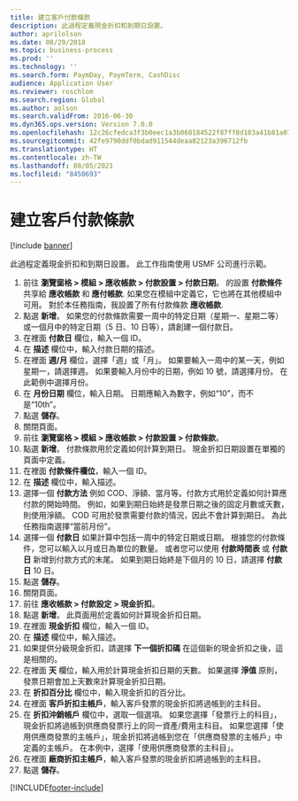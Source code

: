 ```yaml
---
title: 建立客戶付款條款
description: 此過程定義現金折扣和到期日設置。
author: aprilolson
ms.date: 08/29/2018
ms.topic: business-process
ms.prod: ''
ms.technology: ''
ms.search.form: PaymDay, PaymTerm, CashDisc
audience: Application User
ms.reviewer: roschlom
ms.search.region: Global
ms.author: aolson
ms.search.validFrom: 2016-06-30
ms.dyn365.ops.version: Version 7.0.0
ms.openlocfilehash: 12c26cfedca3f3b0eec1a3b068184522f87ff8d103a41b81a0775bf5a35d0e03
ms.sourcegitcommit: 42fe9790ddf0bdad911544deaa82123a396712fb
ms.translationtype: HT
ms.contentlocale: zh-TW
ms.lasthandoff: 08/05/2021
ms.locfileid: "8450693"
---
```

# <a name="establish-customer-payment-terms"></a>建立客戶付款條款

[!include [banner](../../includes/banner.md)]

此過程定義現金折扣和到期日設置。 此工作指南使用 USMF 公司進行示範。

1. 前往 **瀏覽窗格 > 模組 > 應收帳款 > 付款設置 > 付款日期**。 的設置 **付款條件** 共享給 **應收帳款** 和 **應付帳款**. 如果您在模組中定義它，它也將在其他模組中可用。 對於本任務指南，我設置了所有付款條款 **應收帳款**.
2. 點選 **新增**。 如果您的付款條款需要一周中的特定日期（星期一、星期二等）或一個月中的特定日期（5 日、10 日等），請創建一個付款日。 
3. 在裡面 **付款日** 欄位，輸入一個 ID。
4. 在 **描述** 欄位中，輸入付款日期的描述。
5. 在裡面 **週/月** 欄位，選擇「週」或「月」。 如果要輸入一周中的某一天，例如星期一，請選擇週。 如果要輸入月份中的日期，例如 10 號，請選擇月份。 在此範例中選擇月份。 
6. 在 **月份日期** 欄位，輸入日期。 日期應輸入為數字，例如“10”，而不是“10th”。 
7. 點選 **儲存**。
8. 關閉頁面。
9. 前往 **瀏覽窗格 > 模組 > 應收帳款 > 付款設置 > 付款條款**。
10. 點選 **新增**。 付款條款用於定義如何計算到期日。 現金折扣日期設置在單獨的頁面中定義。 
11. 在裡面 **付款條件欄位**，輸入一個 ID。
12. 在 **描述** 欄位中，輸入描述。
13. 選擇一個 **付款方法** 例如 COD、淨額、當月等。付款方式用於定義如何計算應付款的開始時間。 例如，如果到期日始終是發票日期之後的固定月數或天數，則使用淨額。 COD 可用於發票需要付款的情況，因此不會計算到期日。 為此任務指南選擇“當前月份”。  
14. 選擇一個 **付款日** 如果計算中包括一周中的特定日期或日期。 根據您的付款條件，您可以輸入以月或日為單位的數量。 或者您可以使用 **付款時間表** 或 **付款日** 新增到付款方式的末尾。 如果到期日始終是下個月的 10 日，請選擇 **付款日** 10 日。 
15. 點選 **儲存**。
16. 關閉頁面。
17. 前往 **應收帳款 > 付款設定 > 現金折扣**。
18. 點選 **新增**。 此頁面用於定義如何計算現金折扣日期。 
19. 在裡面 **現金折扣** 欄位，輸入一個 ID。
20. 在 **描述** 欄位中，輸入描述。
21. 如果提供分級現金折扣，請選擇 **下一個折扣碼** 在這個新的現金折扣之後，這是相關的。
22. 在裡面 **天** 欄位，輸入用於計算現金折扣日期的天數。 如果選擇 **淨值** 原則，發票日期會加上天數來計算現金折扣日期。  
23. 在 **折扣百分比** 欄位中，輸入現金折扣的百分比。
24. 在裡面 **客戶折扣主帳戶**，輸入客戶發票的現金折扣將過帳到的主科目。
25. 在 **折扣沖銷帳戶** 欄位中，選取一個選項。 如果您選擇「發票行上的科目」，現金折扣將過帳到供應商發票行上的同一資產/費用主科目。 如果您選擇「使用供應商發票的主帳戶」，現金折扣將過帳到您在「供應商發票的主帳戶」中定義的主帳戶。 在本例中，選擇「使用供應商發票的主科目」。 
26. 在裡面 **廠商折扣主帳戶**，輸入客戶發票的現金折扣將過帳到的主科目。
27. 點選 **儲存**。



[!INCLUDE[footer-include](../../../includes/footer-banner.md)]